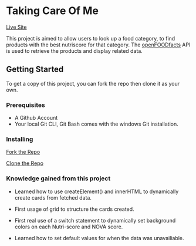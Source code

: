 # Taking Care Of Me


[Live Site](https://takingcareofme.netlify.app)

This project is aimed to allow users to look up a food category, to find products with the best nutriscore for that category. The [openFOODfacts](https://openfoodfacts.github.io/openfoodfacts-server/api/) API is used to retrieve the products and display related data.

## Getting Started

To get a copy of this project, you can fork the repo then clone it as your own.

### Prerequisites
- A Github Account
- Your local Git CLI, Git Bash comes with the windows Git installation.

### Installing

[Fork the Repo](https://github.com/octocat/Spoon-Knife)

[Clone the Repo](https://docs.github.com/en/repositories/creating-and-managing-repositories/cloning-a-repository)

### Knowledge gained from this project
- Learned how to use createElement() and innerHTML to dynamically create cards from fetched data.

- First usage of grid to structure the cards created.

- First real use of a switch statement to dynamically set background colors on each Nutri-score and NOVA score.

- Learned how to set default values for when the data was unavailiable.
